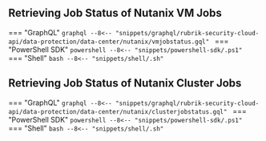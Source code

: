 ## Retrieving Job Status of Nutanix VM Jobs

=== "GraphQL"
    ```graphql
    --8<-- "snippets/graphql/rubrik-security-cloud-api/data-protection/data-center/nutanix/vmjobstatus.gql"
    ```
=== "PowerShell SDK"
    ```powershell
    --8<-- "snippets/powershell-sdk/.ps1"
    ```
=== "Shell"
    ```bash
    --8<-- "snippets/shell/.sh"
    ```

## Retrieving Job Status of Nutanix Cluster Jobs

=== "GraphQL"
    ```graphql
    --8<-- "snippets/graphql/rubrik-security-cloud-api/data-protection/data-center/nutanix/clusterjobstatus.gql"
    ```
=== "PowerShell SDK"
    ```powershell
    --8<-- "snippets/powershell-sdk/.ps1"
    ```
=== "Shell"
    ```bash
    --8<-- "snippets/shell/.sh"
    ```